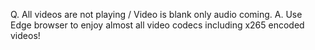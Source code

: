 Q. All videos are not playing / Video is blank only audio coming.
A. Use Edge browser to enjoy almost all video codecs including x265 encoded videos!